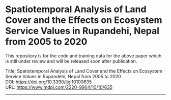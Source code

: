# Spatiotemporal Analysis of Land Cover and the Effects on Ecosystem Service Values in Rupandehi, Nepal from 2005 to 2020

This repository is for the code and training data for the above paper which is still under review and will be released soon after publication. </br>

Title: Spatiotemporal Analysis of Land Cover and the Effects on Ecosystem Service Values in Rupandehi, Nepal from 2005 to 2020 </br>
DOI: https://doi.org/10.3390/ijgi10100635 </br>
URL: https://www.mdpi.com/2220-9964/10/10/635 </br>


___
<img align="left" scr="https://www.mdpi.com/ijgi/ijgi-10-00635/article_deploy/html/images/ijgi-10-00635-ag.png" />


